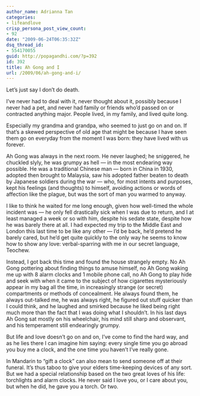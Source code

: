 ```yaml
---
author_name: Adrianna Tan
categories:
- lifeandlove
crisp_persona_post_view_count:
- 92
date: "2009-06-24T06:35:32Z"
dsq_thread_id:
- 554170055
guid: http://popagandhi.com/?p=392
id: 392
title: Ah Gong and I
url: /2009/06/ah-gong-and-i/
---
```


Let’s just say I don’t do death.

I’ve never had to deal with it, never thought about it, possibly because I never had a pet, and never had family or friends who’d passed on or contracted anything major. People lived, in my family, and lived quite long.

Especially my grandma and grandpa, who seemed to just go on and on. If that’s a skewed perspective of old age that might be because I have seen them go on everyday from the moment I was born: they have lived with us forever.

Ah Gong was always in the next room. He never laughed; he sniggered, he chuckled slyly, he was grumpy as hell — in the most endearing way possible. He was a traditional Chinese man — born in China in 1930, adopted then brought to Malaysia, saw his adopted father beaten to death by Japanese soldiers during the war — who, for most intents and purposes, kept his feelings (and thoughts) to himself, avoiding actions or words of affection like the plague, but was the sort of man you warmed to anyway.

I like to think he waited for me long enough, given how well-timed the whole incident was — he only fell drastically sick when I was due to return, and I at least managed a week or so with him, despite his sedate state, despite how he was barely there at all. I had expected my trip to the Middle East and London this last time to be like any other — I’d be back, he’d pretend he barely cared, but he’d get quite quickly to the only way he seems to know how to show any love: verbal-sparring with me in our secret language, Teochew.

Instead, I got back this time and found the house strangely empty. No Ah Gong pottering about finding things to amuse himself, no Ah Gong waking me up with 8 alarm clocks and 1 mobile phone call, no Ah Gong to play hide and seek with when it came to the subject of how cigarettes mysteriously appear in my bag all the time, in increasingly strange (or secret) compartments or methods of concealment. He always found them, he always out-talked me, he was always right, he figured out stuff quicker than I could think, and he laughed and smirked because he liked being right much more than the fact that I was doing what I shouldn’t. In his last days Ah Gong sat mostly on his wheelchair, his mind still sharp and observant, and his temperament still endearingly grumpy.

But life and love doesn’t go on and on, I’ve come to find the hard way, and as he lies there I can imagine him saying: every single time you go abroad you buy me a clock, and the one time you haven’t I’ve really gone.

In Mandarin to “gift a clock” can also mean to send someone off at their funeral. It’s thus taboo to give your elders time-keeping devices of any sort. But we had a special relationship based on the two great loves of his life: torchlights and alarm clocks. He never said I love you, or I care about you, but when he did, he gave you a torch. Or two.
